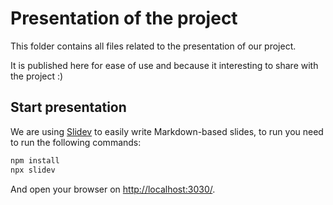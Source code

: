 # Presentation of the project

This folder contains all files related to the presentation of our project.

It is published here for ease of use and because it interesting to share with the project :)

## Start presentation
We are using [Slidev](https://sli.dev/) to easily write Markdown-based slides, to run you need to run the following commands:
```sh
npm install
npx slidev
```

And open your browser on [http://localhost:3030/](http://localhost:3030/).

